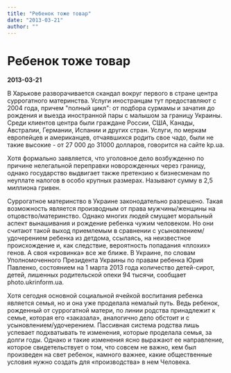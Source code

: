 ```yaml
---
title: "Ребенок тоже товар"
date: "2013-03-21"
author: ""
---
```


# Ребенок тоже товар

**2013-03-21** 

В Харькове разворачивается скандал вокруг первого в стране центра суррогатного материнства. Услуги иностранцам тут предоставляют с 2004 года, причем "полный цикл": от подбора сурмамы и зачатия до рождения и выезда иностранной пары с малышом за границу Украины. Среди клиентов центра были граждане России, США, Канады, Австралии, Германии, Испании и других стран. Услуги, по меркам европейцев и американцев, отчаявшихся родить свое чадо, были не такие высокие - от 27 000 до 31000 долларов, говорится на сайте kp.ua.

Хотя формально заявляется, что уголовное дело возбужденно по причине нелегальной переправки новорожденных через границу, однако государство выдвигает также претензию к бизнесменам по неуплате налогов в особо крупных размерах. Называют сумму в 2,5 миллиона гривен.

Суррогатное материнство в Украине законодательно разрешено. Такая возможность является производным от права мужчины/женщины на отцовство/материнство. Однако многих людей смущает моральный аспект вынашивания и рождение ребенка чужим человеком. Но они считают такой выход приемлемым в сравнении с усыновлением/удочерением ребенка из детдома, ссылаясь, на неизвестное происхождение и, как следствие, вероятность попадания «плохих» генов. А своя «кровинка» все же ближе. В Украине, по словам Уполномоченного Президента Украины по правам ребенка Юрия Павленко, состоянием на 1 марта 2013 года количество детей-сирот, детей, лишенных родительской опеки 94 тысячи, сообщает photo.ukrinform.ua.

Хотя сегодня основной социальной ячейкой воспитания ребенка является семья, но и она уже проделала немалый путь. Ведь ребенок, рожденный от суррогатной матери, по линии родства принадлежит к семье, которая его «заказала», аналогично дело обстоит и с усыновлением/удочерением. Пассивная система родства лишь успевает подхватывать те изменения, которые проделала семья, за долги годы. Однако и такие изменения ясно выражают ее направление, которое свидетельствует о том, что совсем не важно, кем был произведен на свет ребенок, намного важнее, какие общественные условия нужно создать для «производства» в нем Человека.